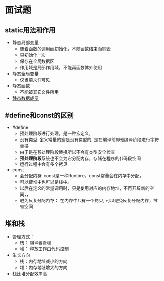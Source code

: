 # 面试题

## static用法和作用

- 静态局部变量
  - 随着函数的调用而初始化，不随函数结束而销毁
  - 只初始化一次
  - 保存在全局数据区
  - 作用域是局部作用域，不能再函数体外使用
- 静态全局变量
  - 仅当前文件可见
- 静态函数
  - 不能被其它文件所用
- [静态数据成员](c++_Static_Member.md)

## \#define和const的区别

- \#define
  - 预处理阶段进行处理，是一种宏定义，
  - 没有类型: 定义常量的宏是没有类型的, 是在编译前即预编译阶段进行字符替换
  - 由于是在预处理阶段替换所以不会有类型安全检查
  - **预处理阶段**系统也不会为它分配内存，存储在程序的代码段空间
  - 运行过程中会有多个拷贝
- const  
  - 会分配内存: const是一种Runtime，const常量会在内存中分配，
  - 可以使堆中也可以是栈中。
  - 以后在定义的常量调用时，只是使用对应的内存地址，不再开辟新的空间，，
  - 避免反复分配内存： 在内存中只有一个拷贝, 可以避免反复分配内存，节省空间

## 堆和栈

- 管理方式：
  - 栈： 编译器管理 
  - 堆： 释放工作由代码控制
- 生长方向  
  - 栈：内存地址减小的方向
  - 堆：内存地址增大的方向
- 栈比堆分配效率高